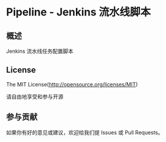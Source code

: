 Pipeline - Jenkins 流水线脚本
====
## 概述
Jenkins 流水线任务配置脚本


## License
The MIT License(http://opensource.org/licenses/MIT)

请自由地享受和参与开源

## 参与贡献

如果你有好的意见或建议，欢迎给我们提 Issues 或 Pull Requests。
